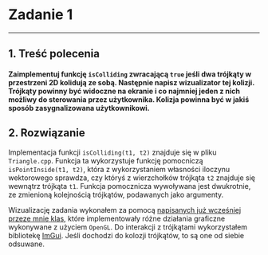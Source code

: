 # Zadanie 1
---
## 1. Treść polecenia
#### Zaimplementuj funkcję `isColliding` zwracającą `true` jeśli dwa trójkąty w przestrzeni 2D kolidują ze sobą. Następnie napisz wizualizator tej kolizji. Trójkąty powinny być widoczne na ekranie i co najmniej jeden z nich możliwy do sterowania przez użytkownika. Kolizja powinna być w jakiś sposób zasygnalizowana użytkownikowi.

## 2. Rozwiązanie
Implementacja funkcji `isColliding(t1, t2)` znajduje się w pliku `Triangle.cpp`. Funkcja ta wykorzystuje funkcję pomocniczą `isPointInside(t1, t2)`, która z wykorzystaniem własności iloczynu wektorowego sprawdza, czy któryś z wierzchołków trójkąta `t2` znajduje się wewnątrz trójkąta `t1`. Funkcja pomocznicza wywoływana jest dwukrotnie, ze zmienioną kolejnością trójkątów, podawanych jako argumenty.

Wizualizację zadania wykonałem za pomocą [napisanych już wcześniej przeze mnie klas](https://github.com/apetor56/Knights-Tour), które implementowały różne działania graficzne wykonywane z użyciem `OpenGL`. Do interakcji z trójkątami wykorzystałem bibliotekę [ImGui](https://github.com/ocornut/imgui). Jeśli dochodzi do kolozji trójkątów, to są one od siebie odsuwane.
